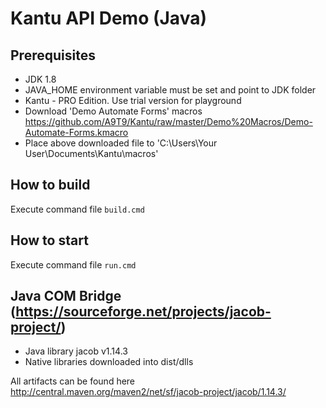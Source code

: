 <h1>Kantu API Demo (Java)</h1>

## Prerequisites
- JDK 1.8
- JAVA_HOME environment variable must be set and point to JDK folder
- Kantu - PRO Edition. Use trial version for playground
- Download 'Demo Automate Forms' macros https://github.com/A9T9/Kantu/raw/master/Demo%20Macros/Demo-Automate-Forms.kmacro
- Place above downloaded file to 'C:\Users\Your User\Documents\Kantu\macros'

## How to build
Execute command file `build.cmd`

## How to start
Execute command file `run.cmd` 

## Java COM Bridge (https://sourceforge.net/projects/jacob-project/)
* Java library jacob v1.14.3
* Native libraries downloaded into dist/dlls

All artifacts can be found here http://central.maven.org/maven2/net/sf/jacob-project/jacob/1.14.3/

